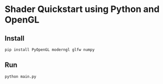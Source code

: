 # Shader Quickstart using Python and OpenGL

## Install

```
pip install PyOpenGL moderngl glfw numpy
```

## Run

```
python main.py
```